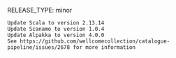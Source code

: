 RELEASE_TYPE: minor

    Update Scala to version 2.13.14
    Update Scanamo to version 1.0.4
    Update Alpakka to version 4.0.0
    See https://github.com/wellcomecollection/catalogue-pipeline/issues/2678 for more information
    
    
